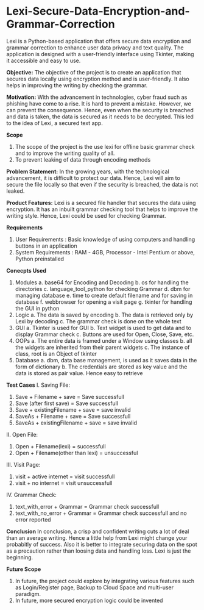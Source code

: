 # Lexi-Secure-Data-Encryption-and-Grammar-Correction
Lexi is a Python-based application that offers secure data encryption and grammar correction to enhance user data privacy and text quality. The application is designed with a user-friendly interface using Tkinter, making it accessible and easy to use.

**Objective:**
  The objective of the project is to create an application that secures data locally using encryption method and is user-friendly. It also helps in improving the writing by checking the grammar.

**Motivation:**
  With the advancement in technologies, cyber fraud such as phishing have come to a rise. It is hard to prevent a mistake. However, we can prevent the consequence. Hence, even when the security is breached and data is taken, the data is secured as it needs to be decrypted. This led to the idea of Lexi, a secured text app.

**Scope**
  1. The scope of the project is the use lexi for offline basic grammar check and to improve the writing quality of
  all.
  2. To prevent leaking of data through encoding methods

**Problem Statement:**
In the growing years, with the technological advancement, it is difficult to protect our data. Hence, Lexi will aim to secure the file locally so that even if the security is breached, the data is not leaked.

**Product Features:**
Lexi is a secured file handler that secures the data using encryption. It has an inbuilt grammar checking tool that helps to improve the writing style. Hence, Lexi could be used for checking Grammar.

**Requirements**
  1. User Requirements : Basic knowledge of using computers and handling buttons in an application
  2. System Requirements : RAM - 4GB, Processor - Intel Pentium or above, Python preinstalled

**Conecpts Used**
1. Modules
  a. base64 for Encoding and Decoding
  b. os for handling the directories
  c. language_tool_python for checking Grammar
  d. dbm for managing database
  e. time to create default filename and for saving in database
  f. webbrowser for opening a visit page
  g. tkinter for handling the GUI in python
2. Logic
  a. The data is saved by encoding
  b. The data is retrieved only by Lexi by decoding
  c. The grammar check is done on the whole text
3. GUI
  a. Tkinter is used for GUI
  b. Text widget is used to get data and to display Grammar check
  c. Buttons are used for Open, Close, Save, etc.
4. OOPs
  a. The entire data is framed under a Window using classes
  b. all the widgets are inherited from their parent widgets
  c. The instance of class, root is an Object of tkinter
5. Database
  a. dbm, data base management, is used as it saves data in the
  form of dictionary
  b. The credentials are stored as key value and the data is stored
  as pair value. Hence easy to retrieve

**Test Cases**
I. Saving File:
  1. Save + Filename + save = Save successfull
  2. Save (after first save) = Save successfull
  3. Save + existingFilename + save = save invalid
  4. SaveAs + Filename + save = Save successfull
  5. SaveAs + existingFilename + save = save invalid

II. Open File:
  1. Open + Filename(lexi) = successfull
  2. Open + Filename(other than lexi) = unsuccessful

III. Visit Page:
  1. visit + active internet = visit successfull
  2. visit + no internet = visit unsuccessfull

IV. Grammar Check:
  1. text_with_error + Grammar = Grammar check successfull
  2. text_with_no_error + Grammar = Grammar check successfull and no error reported

**Conclusion**
In conclusion, a crisp and confident writing cuts a lot of deal than an average writing. Hence a little help
from Lexi might change your probabitly of success. Also it is better to integrate securing data on the spot as
a precaution rather than loosing data and handling loss. Lexi is just the beginning.

**Future Scope**
1. In future, the project could explore by integrating various features such as Login/Register page, Backup to Cloud Space and multi-user paradigm.
2. In future, more secured encryption logic could be invented
